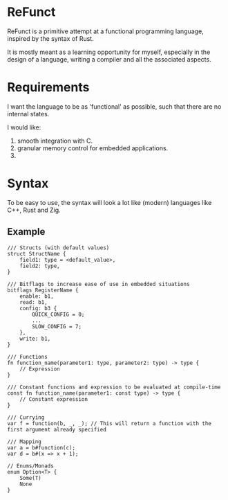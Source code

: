 # ReFunct
ReFunct is a primitive attempt at a functional programming language, inspired by the syntax of Rust.

It is mostly meant as a learning opportunity for myself, especially in the design of a language, writing a compiler and all the associated aspects.

# Requirements
I want the language to be as 'functional' as possible, such that there are no internal states. 

I would like:
1. smooth integration with C.
2. granular memory control for embedded applications.
3. 

# Syntax
To be easy to use, the syntax will look a lot like (modern) languages like C++, Rust and Zig.

## Example
```
/// Structs (with default values)
struct StructName {
    field1: type = <default_value>,
    field2: type,
}

/// Bitflags to increase ease of use in embedded situations
bitflags RegisterName {
    enable: b1,
    read: b1,
    config: b3 {
        QUICK_CONFIG = 0;
        ...
        SLOW_CONFIG = 7;
    },
    write: b1,
}

/// Functions
fn function_name(parameter1: type, parameter2: type) -> type {
    // Expression    
}

/// Constant functions and expression to be evaluated at compile-time
const fn function_name(parameter1: const type) -> type {
    // Constant expression
}

/// Currying
var f = function(b, _, _); // This will return a function with the first argument already specified

/// Mapping
var a = b#function(c);
var d = b#(x => x + 1);

// Enums/Monads
enum Option<T> {
    Some(T)
    None
}
```
